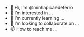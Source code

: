 - 👋 Hi, I’m @minhapicaedeferro
- 👀 I’m interested in ...
- 🌱 I’m currently learning ...
- 💞️ I’m looking to collaborate on ...
- 📫 How to reach me ...

<!---
minhapicaedeferro/minhapicaedeferro is a ✨ special ✨ repository because its `README.md` (this file) appears on your GitHub profile.
You can click the Preview link to take a look at your changes.
--->
